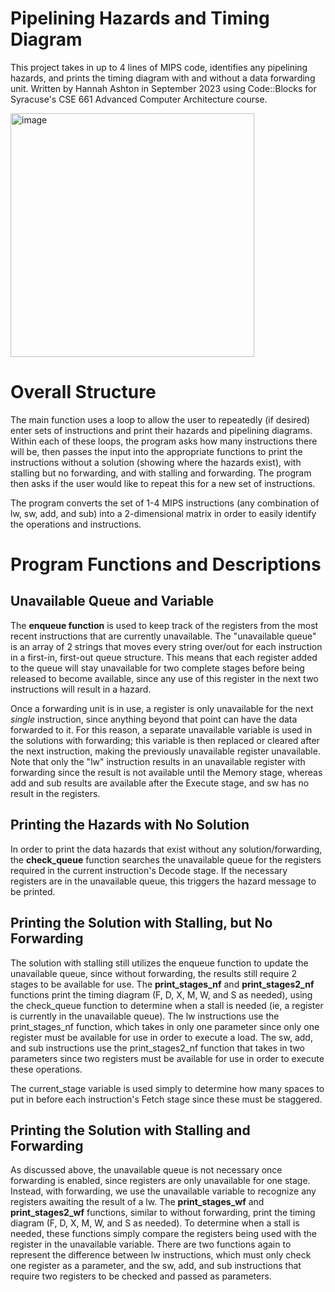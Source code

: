 # Pipelining Hazards and Timing Diagram
This project takes in up to 4 lines of MIPS code, identifies any pipelining hazards, and prints the timing diagram with and without a data forwarding unit.
Written by Hannah Ashton in September 2023 using Code::Blocks for Syracuse's CSE 661 Advanced Computer Architecture course.

<img width="390" alt="image" src="https://github.com/hcharise/Pipeline-Stalls-and-Stages/assets/110205350/2b7d69d3-a193-47a3-8f31-9f4a895845cf">


# Overall Structure
The main function uses a loop to allow the user to repeatedly (if desired) enter sets of instructions and print their hazards and pipelining diagrams. Within each of these loops, the program asks how many instructions there will be, then passes the input into the appropriate functions to print the instructions without a solution (showing where the hazards exist), with stalling but no forwarding, and with stalling and forwarding. The program then asks if the user would like to repeat this for a new set of instructions.

The program converts the set of 1-4 MIPS instructions (any combination of lw, sw, add, and sub) into a 2-dimensional matrix in order to easily identify the operations and instructions.


# Program Functions and Descriptions

## Unavailable Queue and Variable
The **enqueue function** is used to keep track of the registers from the most recent instructions that are currently unavailable. The "unavailable queue" is an array of 2 strings that moves every string over/out for each instruction in a first-in, first-out queue structure. This means that each register added to the queue will stay unavailable for two complete stages before being released to become available, since any use of this register in the next two instructions will result in a hazard.

Once a forwarding unit is in use, a register is only unavailable for the next _single_ instruction, since anything beyond that point can have the data forwarded to it. For this reason, a separate unavailable variable is used in the solutions with forwarding; this variable is then replaced or cleared after the next instruction, making the previously unavailable register unavailable. Note that only the "lw" instruction results in an unavailable register with forwarding since the result is not available until the Memory stage, whereas add and sub results are available after the Execute stage, and sw has no result in the registers.

## Printing the Hazards with No Solution
In order to print the data hazards that exist without any solution/forwarding, the **check_queue** function searches the unavailable queue for the registers required in the current instruction's Decode stage. If the necessary registers are in the unavailable queue, this triggers the hazard message to be printed.


## Printing the Solution with Stalling, but No Forwarding
The solution with stalling still utilizes the enqueue function to update the unavailable queue, since without forwarding, the results still require 2 stages to be available for use. The **print_stages_nf** and **print_stages2_nf** functions print the timing diagram (F, D, X, M, W, and S as needed), using the check_queue function to determine when a stall is needed (ie, a register is currently in the unavailable queue). The lw instructions use the print_stages_nf function, which takes in only one parameter since only one register must be available for use in order to execute a load. The sw, add, and sub instructions use the print_stages2_nf function that takes in two parameters since two registers must be available for use in order to execute these operations.

The current_stage variable is used simply to determine how many spaces to put in before each instruction's Fetch stage since these must be staggered.

## Printing the Solution with Stalling and Forwarding
As discussed above, the unavailable queue is not necessary once forwarding is enabled, since registers are only unavailable for one stage. Instead, with forwarding, we use the unavailable variable to recognize any registers awaiting the result of a lw. The **print_stages_wf** and **print_stages2_wf** functions, similar to without forwarding, print the timing diagram (F, D, X, M, W, and S as needed). To determine when a stall is needed, these functions simply compare the registers being used with the register in the unavailable variable. There are two functions again to represent the difference between lw instructions, which must only check one register as a parameter, and the sw, add, and sub instructions that require two registers to be checked and passed as parameters.

